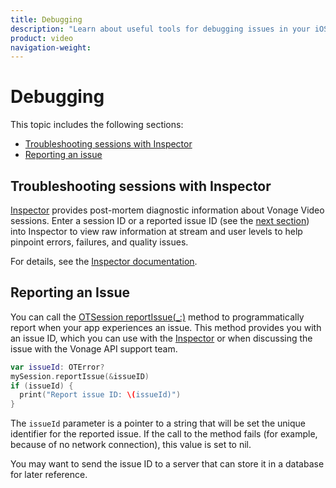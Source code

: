 ```yaml
---
title: Debugging
description: "Learn about useful tools for debugging issues in your iOS application. Use our Inspector tool, as well as methods to send yourself session information for further investigation."
product: video
navigation-weight:
---
```


# Debugging

This topic includes the following sections:

* [Troubleshooting sessions with Inspector](#troubleshooting-sessions-with-inspector)
* [Reporting an issue](#reporting-an-issue)

## Troubleshooting sessions with Inspector

[Inspector](/video/developer-tools/inspector) provides post-mortem diagnostic information about Vonage Video sessions. Enter a session ID or a reported issue ID (see the [next section](#reporting-an-issue)) into Inspector to view raw information at stream and user levels to help pinpoint errors, failures, and quality issues.

For details, see the [Inspector documentation](/video/developer-tools/inspector).

## Reporting an Issue

You can call the [OTSession reportIssue(_:)](/sdk/stitch/video-ios-reference/Classes/OTSession.html#//api/name/reportIssue:) method to programmatically report when your app experiences an issue. This method provides you with an issue ID, which you can use with the [Inspector](/video/developer-tools/inspector) or when discussing the issue with the Vonage API support team.

```swift
var issueId: OTError?
mySession.reportIssue(&issueID)
if (issueId) {
  print("Report issue ID: \(issueId)")
}
```

The `issueId` parameter is a pointer to a string that will be set the unique identifier for the reported issue. If the call to the method fails (for example, because of no network connection), this value is set to nil.

You may want to send the issue ID to a server that can store it in a database for later reference.
